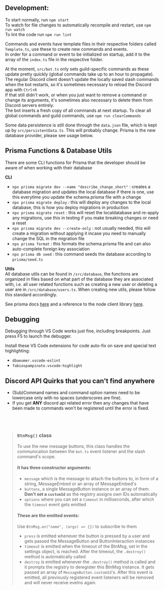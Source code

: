 ## Development:
To start normally, run `npm start`  
To watch for file changes to automatically recompile and restart, use `npm run watch`  
To lint the code run `npm run lint`  
  
Commands and events have template files in their respective folders called `Template.ts`, use these to create new commands and events.  
In order for a command or event to be initialized on startup, add it to the array of the `index.ts` file in the respective folder.  
  
At the moment, `src/bot.ts` only sets guild-specific commands as these update pretty quickly (global commands take up to an hour to propagate).  
The regular Discord client doesn't update the locally saved slash commands when the bot restarts, so it's sometimes necessary to reload the Discord app with `Ctrl+R`  
If that still didn't work, or when you just want to remove a command or change its arguments, it's sometimes also necessary to delete them from Discord servers entirely.  
The bot inserts a fresh copy of all commands at next startup. To clear all global commands and guild commands, use `npm run clearCommands`  

Some data persistence is still done through the `data.json` file, which is kept up by `src/persistentData.ts`. This will probably change. Prisma is the new database provider, please see usage below.

## Prisma Functions & Database Utils
There are some CLI functions for Prisma that the developer should be aware of when working with their database

__CLI__
- `npx prisma migrate dev --name "describe_change_short"` : creates a database migration and updates the local database if there is one, use this everytime you update the schema.prisma file with a change
- `npx prisma migrate deploy` : this will deploy any changes to the local database, this is how you deploy migrations in production
- `npx prisma migrate reset` : this will reset the localdatabase and re-apply any migrations, use this in testing if you make breaking changes or need a reset
- `npx prisma migrate dev --create-only` : not usually needed, this will create a migration without applying it incase you need to manually change the SQL in the migration file
- `npx prisma format` : this formats the schema.prisma file and can also auto-complete foreign key association
- `npx prisma db seed` : this command seeds the database according to `prisma/seed.ts`

__Utils__<br />
All database utils can be found in `/src/database`, the functions are organized in files based on what part of the database they are associated with, i.e. all user related functions such as creating a new user or deleting a user are in `/src/database/users.ts`. When creating new utils, please follow this standard accordingly.

See prisma docs [here](https://www.prisma.io/docs/) and a reference to the node client library [here](https://www.prisma.io/docs/reference).

## Debugging
  
Debugging through VS Code works just fine, including breakpoints. Just press F5 to launch the debugger.  
  
Install these VS Code extensions for code auto-fix on save and special text highlighting:  
- `dbaeumer.vscode-eslint`
- `fabiospampinato.vscode-highlight`

## Discord API Quirks that you can't find anywhere
- (Sub)Command names and command option names need to be lowercase only with no spaces (underscores are fine).
- If you get **ANY** discord api related error then any changes that have been made to commands won't be registered until the error is fixed.

<!-- mr bot invite: https://discord.com/oauth2/authorize?client_id=962824817038471178&permissions=8&scope=bot%20applications.commands -->

<br><br>

> ### `BtnMsg()` class
> To use the new message buttons, this class handles the communication between the `bot.ts` event listener and the slash command's scope.  
>   
> #### It has three constructor arguments:
> - `message` which is the message to attach the buttons to, in form of a string, MessageEmbed or an array of MessageEmbed's  
> - `buttons`, a single MessageButton instance or an array of them. **Don't set a `customId`** as the registry assigns own IDs automatically  
> - `options` where you can set a `timeout` in milliseconds, after which the `timeout` event gets emitted  
>   
> #### These are the emitted events:
> Use `BtnMsg.on("name", (args) => {})` to subscribe to them
> - `press` is emitted whenever the button is pressed by a user and gets passed the MessageButton and ButtonInteraction instances  
> - `timeout` is emitted when the timeout of the BtnMsg, set in the settings object, is reached. After the timeout, the `.destroy()` method is automatically called  
> - `destroy` is emitted whenever the `.destroy()` method is called and it prompts the registry to deregister this BtnMsg instance. It gets passed an array of `MessageButton.customId`'s. After this event is emitted, all previously registered event listeners will be removed and will never receive evetns again.  
